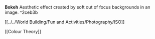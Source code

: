 **Bokeh**
Aesthetic effect created by soft out of focus backgrounds in an image. ^2ceb3b

[[../../World Building/Fun and Activities/Photography/ISO]]

[[Colour Theory]]
